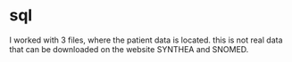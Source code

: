 # sql
I worked with 3 files, where the patient data is located. this is not real data that can be downloaded on the website SYNTHEA and SNOMED.
